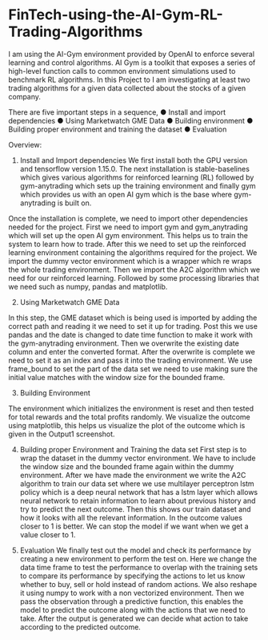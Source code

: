 # FinTech-using-the-AI-Gym-RL-Trading-Algorithms

I am using the AI-Gym environment provided by OpenAI to enforce several learning and control algorithms. AI Gym is a toolkit that exposes a series of high-level function calls to common environment simulations used to benchmark RL algorithms. In this Project to I am investigating at least two trading algorithms for a given data collected about the stocks of a given company.

There are five important steps in a sequence,
● Install and import dependencies
● Using Marketwatch GME Data
● Building environment
● Building proper environment and training the dataset
● Evaluation

Overview:

1. Install and Import dependencies
We first install both the GPU version and tensorflow version 1.15.0. The next
installation is stable-baselines which gives various algorithms for reinforced
learning (RL) followed by gym-anytrading which sets up the training environment
and finally gym which provides us with an open AI gym which is the base where
gym-anytrading is built on.

Once the installation is complete, we need to import other dependencies needed for
the project. First we need to import gym and gym_anytrading which will set up the
open AI gym environment. This helps us to train the system to learn how to trade.
After this we need to set up the reinforced learning environment containing the
algorithms required for the project. We import the dummy vector environment
which is a wrapper which re wraps the whole trading environment. Then we import
the A2C algorithm which we need for our reinforced learning. Followed by some
processing libraries that we need such as numpy, pandas and matplotlib.

2. Using Marketwatch GME Data

In this step, the GME dataset which is being used is imported by adding the correct
path and reading it we need to set it up for trading. Post this we use pandas and the
date is changed to date time function to make it work with the gym-anytrading
environment. Then we overwrite the existing date column and enter the converted
format. After the overwrite is complete we need to set it as an index and pass it into
the trading environment. We use frame_bound to set the part of the data set we
need to use making sure the initial value matches with the window size for the
bounded frame.

3. Building Environment

The environment which initializes the environment is reset and then tested for total
rewards and the total profits randomly. We visualize the outcome using matplotlib,
this helps us visualize the plot of the outcome which is given in the Output1
screenshot.

4. Building proper Environment and Training the data set
First step is to wrap the dataset in the dummy vector environment. We have to
include the window size and the bounded frame again within the dummy
environment.
After we have made the environment we write the A2C algorithm to train our data
set where we use multilayer perceptron lstm policy which is a deep neural network
that has a lstm layer which allows neural network to retain information to learn
about previous history and try to predict the next outcome. Then this shows our
train dataset and how it looks with all the relevant information. In the outcome
values closer to 1 is better. We can stop the model if we want when we get a value
closer to 1.

5. Evaluation
We finally test out the model and check its performance by creating a new
environment to perform the test on. Here we change the data time frame to test the
performance to overlap with the training sets to compare its performance by
specifying the actions to let us know whether to buy, sell or hold instead of random
actions. We also reshape it using numpy to work with a non vectorized
environment. Then we pass the observation through a predictive function, this
enables the model to predict the outcome along with the actions that we need to
take.
After the output is generated we can decide what action to take according to the
predicted outcome.
